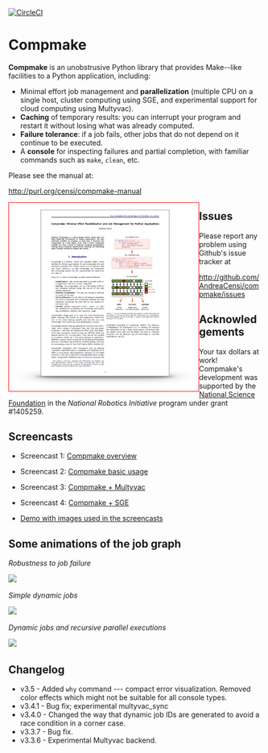 [![CircleCI](https://circleci.com/gh/AndreaCensi/compmake.svg?style=shield)](https://circleci.com/gh/AndreaCensi/compmake)

Compmake
===============================================

**Compmake** is an unobstrusive Python library that provides
Make--like facilities to a Python application, including:

- Minimal effort job management and **parallelization**
(multiple CPU on a single host, cluster computing using SGE,
and experimental support for cloud computing using Multyvac).
- **Caching** of temporary results: you can interrupt your program
and restart it without losing what was already computed.
- **Failure tolerance**: if a job fails, other jobs that do
not depend on it continue to be executed.
- A **console** for inspecting failures and partial completion,
with familiar commands such as ``make``, ``clean``, etc.

Please see the manual at:

http://purl.org/censi/compmake-manual

<a style="display: block; float: left" href="http://purl.org/censi/compmake-manual">
    <img style="float: left; border: solid 1px red" src="docs/source/my_static/2015-compmake-v3.png"/>
</a>




Issues
------

Please report any problem using Github's issue tracker at

   http://github.com/AndreaCensi/compmake/issues


Acknowledgements
----------------

Your tax dollars at work! Compmake's development was supported
by the [National Science Foundation](http://www.nsf.gov/)
in the *National Robotics Initiative* program under grant #1405259.


Screencasts
---------------------------------

* Screencast 1: [Compmake overview](http://purl.org/censi/compmake-overview)
* Screencast 2: [Compmake basic usage](http://purl.org/censi/compmake-basics)
* Screencast 3: [Compmake + Multyvac](http://purl.org/censi/compmake-multyvac)
* Screencast 4: [Compmake + SGE](http://purl.org/censi/compmake-sge)

* [Demo with images used in the screencasts](https://github.com/AndreaCensi/compmake-demo-images/)


Some animations of the job graph
---------------------------------

*Robustness to job failure*

<img src="http://purl.org/censi/research/201410-compmake-animations/anim-fail-make-function.gif"/>

*Simple dynamic jobs*

<img src="http://purl.org/censi/research/201410-compmake-animations/anim-dynamic-make-function.gif"/>

*Dynamic jobs and recursive parallel executions*

<img src="http://purl.org/censi/research/201410-compmake-animations/anim-recursion-parmake16-none.gif"/>



Changelog
---------

* v3.5 - Added ``why`` command --- compact error visualization. Removed
  color effects which might not be suitable for all console types.
* v3.4.1 - Bug fix; experimental multyvac_sync
* v3.4.0 - Changed the way that dynamic job IDs are generated
           to avoid a race condition in a corner case.
* v3.3.7 - Bug fix.
* v3.3.6 - Experimental Multyvac backend.

